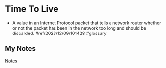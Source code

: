 # Time To Live
- A value in an Internet Protocol packet that tells a network router whether or not the packet has been in the network too long and should be discarded. #ref/2023/12/09/101428 #glossary 
## My Notes
[Notes](mynotes/time-to-live-notes.md)
